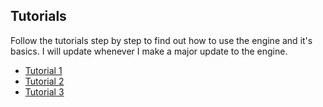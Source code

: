 ## Tutorials

Follow the tutorials step by step to find out how to use the engine and it's basics. I will update whenever I make a major update to the engine.
- [Tutorial 1](https://github.com/kadir014/heat2d/blob/master/Tutorials/Tutorial%201.md)
- [Tutorial 2](https://github.com/kadir014/heat2d/blob/master/Tutorials/Tutorial%202.md)
- [Tutorial 3](https://github.com/kadir014/heat2d/blob/master/Tutorials/Tutorial%203.md)
